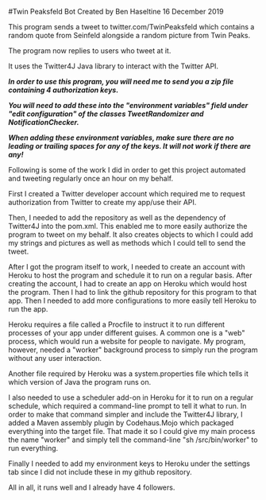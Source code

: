 #Twin Peaksfeld Bot
Created by Ben Haseltine
16 December 2019

This program sends a tweet to twitter.com/TwinPeaksfeld which contains a random quote from Seinfeld alongside 
a random picture from Twin Peaks.

The program now replies to users who tweet at it.

It uses the Twitter4J Java library to interact with the Twitter API.

***In order to use this program, you will need me to send you a zip file containing 4 authorization keys.***

***You will need to add these into the "environment variables" field under "edit configuration" of the classes TweetRandomizer and NotificationChecker.***

***When adding these environment variables, make sure there are no leading or trailing spaces for any of the keys. It will not work if there are any!***

Following is some of the work I did in order to get this project automated and tweeting regularly once an hour on my behalf.

First I created a Twitter developer account which required me to request authorization from Twitter to create my app/use their API.

Then, I needed to add the repository as well as the dependency of Twitter4J into the pom.xml. This enabled me to more easily
authorize the program to tweet on my behalf. It also creates objects to which I could add
my strings and pictures as well as methods which I could tell to send the tweet.

After I got the program itself to work, I needed to create an account with Heroku to host the program
and schedule it to run on a regular basis. After creating the account, I had to create an app on Heroku which would host the program.
Then I had to link the github repository for this program to that app. Then I needed to add more configurations to more easily tell Heroku to run the app.

Heroku requires a file called a Procfile to instruct it to run different processes of your app under different guises. A common
one is a "web" process, which would run a website for people to navigate. My program, however, needed a "worker" background process to
simply run the program without any user interaction.

Another file required by Heroku was a system.properties file which tells it which version of Java the program runs on.

I also needed to use a scheduler add-on in Heroku for it to run on a regular schedule, which required a command-line prompt to tell it what to run.
In order to make that command simpler and include the Twitter4J library, I added a Maven assembly plugin by Codehaus.Mojo which packaged
everything into the target file. That made it so I could give my main process the name "worker" and simply tell the command-line
"sh /src/bin/worker" to run everything.

Finally I needed to add my environment keys to Heroku under the settings tab since I did not include these in my github repository.

All in all, it runs well and I already have 4 followers.